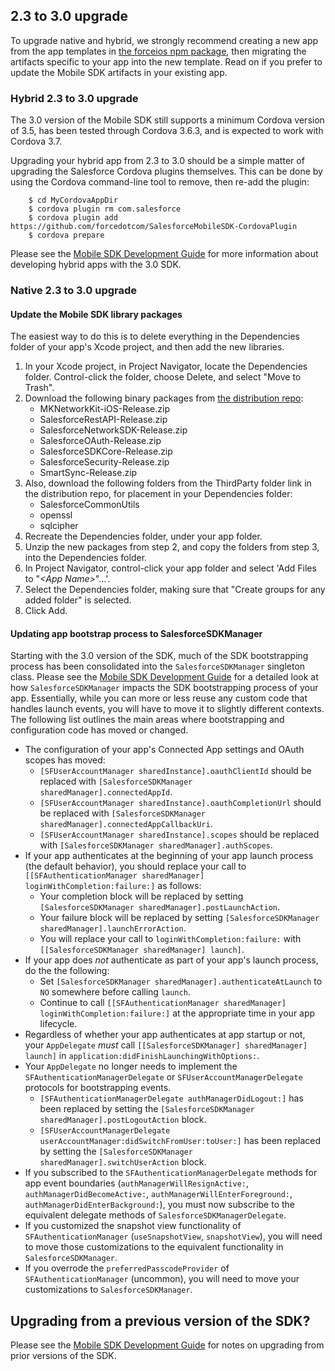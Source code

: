 ## 2.3 to 3.0 upgrade

To upgrade native and hybrid, we strongly recommend creating a new app from the app templates in [the forceios npm package](https://npmjs.org/package/forceios), then migrating the artifacts specific to your app into the new template.  Read on if you prefer to update the Mobile SDK artifacts in your existing app.

### Hybrid 2.3 to 3.0 upgrade

The 3.0 version of the Mobile SDK still supports a minimum Cordova version of 3.5, has been tested through Cordova 3.6.3, and is expected to work with Cordova 3.7.

Upgrading your hybrid app from 2.3 to 3.0 should be a simple matter of upgrading the Salesforce Cordova plugins themselves.  This can be done by using the Cordova command-line tool to remove, then re-add the plugin:

        $ cd MyCordovaAppDir
        $ cordova plugin rm com.salesforce
        $ cordova plugin add https://github.com/forcedotcom/SalesforceMobileSDK-CordovaPlugin
        $ cordova prepare

Please see the [Mobile SDK Development Guide](https://github.com/forcedotcom/SalesforceMobileSDK-Shared/blob/master/doc/mobile_sdk.pdf?raw=true) for more information about developing hybrid apps with the 3.0 SDK.

### Native 2.3 to 3.0 upgrade

#### Update the Mobile SDK library packages
The easiest way to do this is to delete everything in the Dependencies folder of your app's Xcode project, and then add the new libraries.

1. In your Xcode project, in Project Navigator, locate the Dependencies folder.  Control-click the folder, choose Delete, and select "Move to Trash".
2. Download the following binary packages from [the distribution repo](https://github.com/forcedotcom/SalesforceMobileSDK-iOS-Distribution):
    - MKNetworkKit-iOS-Release.zip
    - SalesforceRestAPI-Release.zip
    - SalesforceNetworkSDK-Release.zip
    - SalesforceOAuth-Release.zip
    - SalesforceSDKCore-Release.zip
    - SalesforceSecurity-Release.zip
    - SmartSync-Release.zip
3. Also, download the following folders from the ThirdParty folder link in the distribution repo, for placement in your Dependencies folder:
    - SalesforceCommonUtils
    - openssl
    - sqlcipher
4. Recreate the Dependencies folder, under your app folder.
5. Unzip the new packages from step 2, and copy the folders from step 3, into the Dependencies folder.
6. In Project Navigator, control-click your app folder and select 'Add Files to "*&lt;App Name&gt;*"...'.
7. Select the Dependencies folder, making sure that "Create groups for any added folder" is selected.
8. Click Add.

#### Updating app bootstrap process to SalesforceSDKManager
Starting with the 3.0 version of the SDK, much of the SDK bootstrapping process has been consolidated into the `SalesforceSDKManager` singleton class.  Please see the [Mobile SDK Development Guide](https://github.com/forcedotcom/SalesforceMobileSDK-Shared/blob/master/doc/mobile_sdk.pdf?raw=true) for a detailed look at how `SalesforceSDKManager` impacts the SDK bootstrapping process of your app.  Essentially, while you can more or less reuse any custom code that handles launch events, you will have to move it to slightly different contexts. The following list outlines the main areas where bootstrapping and configuration code has moved or changed.

- The configuration of your app's Connected App settings and OAuth scopes has moved:
    - `[SFUserAccountManager sharedInstance].oauthClientId` should be replaced with `[SalesforceSDKManager sharedManager].connectedAppId`.
    - `[SFUserAccountManager sharedInstance].oauthCompletionUrl` should be replaced with `[SalesforceSDKManager sharedManager].connectedAppCallbackUri`.
    - `[SFUserAccountManager sharedInstance].scopes` should be replaced with `[SalesforceSDKManager sharedManager].authScopes`.
- If your app authenticates at the beginning of your app launch process (the default behavior), you should replace your call to `[[SFAuthenticationManager sharedManager] loginWithCompletion:failure:]` as follows:
    - Your completion block will be replaced by setting `[SalesforceSDKManager sharedManager].postLaunchAction`.
    - Your failure block will be replaced by setting `[SalesforceSDKManager sharedManager].launchErrorAction`.
    - You will replace your call to `loginWithCompletion:failure:` with `[[SalesforceSDKManager sharedManager] launch]`.
- If your app does *not* authenticate as part of your app's launch process, do the the following:
    - Set `[SalesforceSDKManager sharedManager].authenticateAtLaunch` to `NO` somewhere before calling `launch`.
    - Continue to call `[[SFAuthenticationManager sharedManager] loginWithCompletion:failure:]` at the appropriate time in your app lifecycle.
- Regardless of whether your app authenticates at app startup or not, your `AppDelegate` *must* call `[[SalesforceSDKManager] sharedManager] launch]` in `application:didFinishLaunchingWithOptions:`.
- Your `AppDelegate` no longer needs to implement the `SFAuthenticationManagerDelegate` or `SFUserAccountManagerDelegate` protocols for bootstrapping events.
    - `[SFAuthenticationManagerDelegate authManagerDidLogout:]` has been replaced by setting the `[SalesforceSDKManager sharedManager].postLogoutAction` block.
    - `[SFUserAccountManagerDelegate userAccountManager:didSwitchFromUser:toUser:]` has been replaced by setting the `[SalesforceSDKManager sharedManager].switchUserAction` block.
- If you subscribed to the `SFAuthenticationManagerDelegate` methods for app event boundaries (`authManagerWillResignActive:`, `authManagerDidBecomeActive:`, `authManagerWillEnterForeground:`, `authManagerDidEnterBackground:`), you must now subscribe to the equivalent delegate methods of `SalesforceSDKManagerDelegate`.
- If you customized the snapshot view functionality of `SFAuthenticationManager` (`useSnapshotView`, `snapshotView`), you will need to move those customizations to the equivalent functionality in `SalesforceSDKManager`.
- If you overrode the `preferredPasscodeProvider` of `SFAuthenticationManager` (uncommon), you will need to move your customizations to `SalesforceSDKManager`.

## Upgrading from a previous version of the SDK?

Please see the [Mobile SDK Development Guide](https://github.com/forcedotcom/SalesforceMobileSDK-Shared/blob/master/doc/mobile_sdk.pdf?raw=true) for notes on upgrading from prior versions of the SDK.


